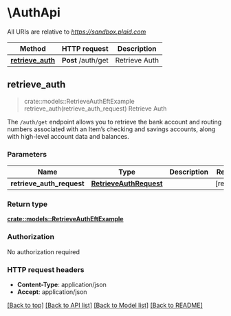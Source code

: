 # \AuthApi

All URIs are relative to *https://sandbox.plaid.com*

Method | HTTP request | Description
------------- | ------------- | -------------
[**retrieve_auth**](AuthApi.md#retrieve_auth) | **Post** /auth/get | Retrieve Auth



## retrieve_auth

> crate::models::RetrieveAuthEftExample retrieve_auth(retrieve_auth_request)
Retrieve Auth

The `/auth/get` endpoint allows you to retrieve the bank account and routing numbers associated with an Item’s checking and savings accounts, along with high-level account data and balances.

### Parameters


Name | Type | Description  | Required | Notes
------------- | ------------- | ------------- | ------------- | -------------
**retrieve_auth_request** | [**RetrieveAuthRequest**](RetrieveAuthRequest.md) |  | [required] |

### Return type

[**crate::models::RetrieveAuthEftExample**](RetrieveAuthEFTExample.md)

### Authorization

No authorization required

### HTTP request headers

- **Content-Type**: application/json
- **Accept**: application/json

[[Back to top]](#) [[Back to API list]](../README.md#documentation-for-api-endpoints) [[Back to Model list]](../README.md#documentation-for-models) [[Back to README]](../README.md)

